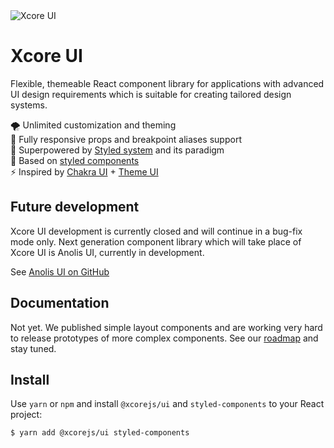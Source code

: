 <img src="https://raw.githubusercontent.com/xcorejs/ui/develop/logo/logo-primary.svg?sanitize=true" alt="Xcore UI"/>

Xcore UI
=======

Flexible, themeable React component library for applications with advanced UI design requirements which is suitable for creating tailored design systems.

🌪 Unlimited customization and theming  
📱 Fully responsive props and breakpoint aliases support  
🔌️ Superpowered by [Styled system](https://styled-system.com/) and its paradigm  
💅️ Based on [styled components](https://styled-components.com)  
⚡️ Inspired by [Chakra UI](https://chakra-ui.com) + [Theme UI](https://theme-ui.com/)

## Future development
Xcore UI development is currently closed and will continue in a bug-fix mode only.
Next generation component library which will take place of Xcore UI is Anolis UI, currently in development.

See [Anolis UI on GitHub](https://github.com/anolis-ui/anolis-ui)

## Documentation
Not yet. 
We published simple layout components and are working very hard to release prototypes of more complex components. 
See our [roadmap](https://github.com/xcorejs/ui/wiki/Roadmap) and stay tuned.

## Install
Use `yarn` or `npm` and install `@xcorejs/ui` and `styled-components` to your React project:

`
$ yarn add @xcorejs/ui styled-components
`
